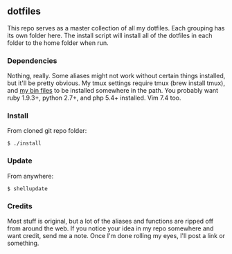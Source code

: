## dotfiles ##

This repo serves as a master collection of all my dotfiles. Each grouping has its own folder here. The install script will install all of the dotfiles in each folder to the home folder when run.

### Dependencies ###

Nothing, really. Some aliases might not work without certain things installed, but it'll be pretty obvious. My tmux settings require tmux (brew install tmux), and [my bin files](https://github.com/jamestomasino/bin) to be installed somewhere in the path. You probably want ruby 1.9.3+, python 2.7+, and php 5.4+ installed. Vim 7.4 too. 

### Install ###

From cloned git repo folder:

    $ ./install

### Update ###

From anywhere:

    $ shellupdate
   
### Credits ####

Most stuff is original, but a lot of the aliases and functions are ripped off from around the web. If you notice your idea in my repo somewhere and want credit, send me a note. Once I'm done rolling my eyes, I'll post a link or something.
